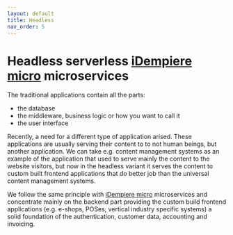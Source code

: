 ```yaml
---
layout: default
title: Headless
nav_order: 5
---
```


# Headless serverless [iDempiere micro](https://idempiere-micro.github.io/) microservices
The traditional applications contain all the parts:

- the database
- the middleware, business logic or how you want to call it
- the user interface

Recently, a need for a different type of application arised. These applications are usually serving their content to to not human beings, but another application. We can take e.g. content management systems as an example of the application that used to serve mainly the content to the website visitors, but now in the headless variant it serves the content to custom built frontend applications that do better job than the universal content management systems.

We follow the same principle with [iDempiere micro](https://idempiere-micro.github.io/) microservices and concentrate mainly on the backend part providing the custom build frontend applications (e.g. e-shops, POSes, vertical industry specific systems) a solid foundation of the authentication, customer data, accounting and invoicing.
